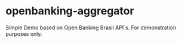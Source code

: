 # openbanking-aggregator
Simple Demo based on Open Banking Brasil API´s. For demonstration purposes only.
